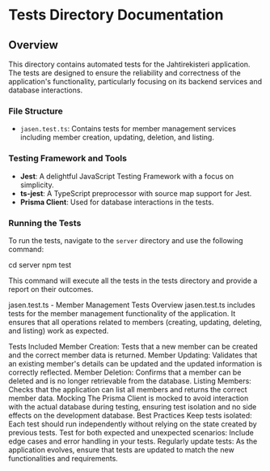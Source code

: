 # Tests Directory Documentation

## Overview

This directory contains automated tests for the Jahtirekisteri application. The tests are designed to ensure the reliability and correctness of the application's functionality, particularly focusing on its backend services and database interactions.

### File Structure

- `jasen.test.ts`: Contains tests for member management services including member creation, updating, deletion, and listing.

### Testing Framework and Tools

- **Jest**: A delightful JavaScript Testing Framework with a focus on simplicity.
- **ts-jest**: A TypeScript preprocessor with source map support for Jest.
- **Prisma Client**: Used for database interactions in the tests.

### Running the Tests

To run the tests, navigate to the `server` directory and use the following command:

cd server
npm test

This command will execute all the tests in the tests directory and provide a report on their outcomes.

jasen.test.ts - Member Management Tests
Overview
jasen.test.ts includes tests for the member management functionality of the application. It ensures that all operations related to members (creating, updating, deleting, and listing) work as expected.

Tests Included
Member Creation: Tests that a new member can be created and the correct member data is returned.
Member Updating: Validates that an existing member's details can be updated and the updated information is correctly reflected.
Member Deletion: Confirms that a member can be deleted and is no longer retrievable from the database.
Listing Members: Checks that the application can list all members and returns the correct member data.
Mocking
The Prisma Client is mocked to avoid interaction with the actual database during testing, ensuring test isolation and no side effects on the development database.
Best Practices
Keep tests isolated: Each test should run independently without relying on the state created by previous tests.
Test for both expected and unexpected scenarios: Include edge cases and error handling in your tests.
Regularly update tests: As the application evolves, ensure that tests are updated to match the new functionalities and requirements.